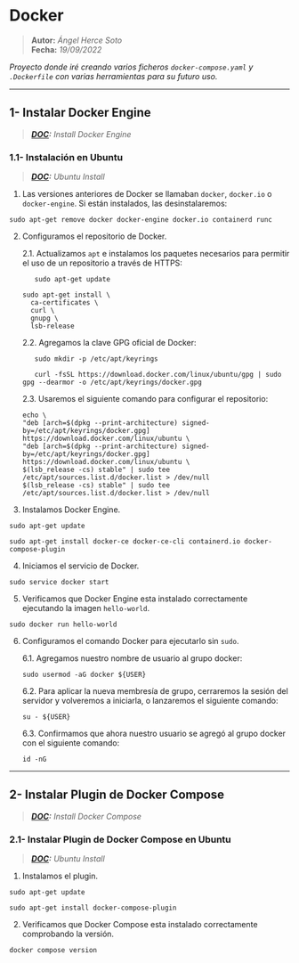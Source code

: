 # Docker

> **Autor:** _Ángel Herce Soto_  
> **Fecha:** _19/09/2022_

_Proyecto donde iré creando varios ficheros `docker-compose.yaml` y `.Dockerfile` con varias herramientas para su futuro uso._

---

## 1- Instalar Docker Engine

> _**[DOC](https://docs.docker.com/engine/install/):** Install Docker Engine_  

### 1.1- Instalación en Ubuntu

> _**[DOC](https://docs.docker.com/engine/install/ubuntu/):** Ubuntu Install_  

1. Las versiones anteriores de Docker se llamaban `docker`, `docker.io` o `docker-engine`. Si están instalados, las desinstalaremos:

```shell
sudo apt-get remove docker docker-engine docker.io containerd runc
```

2. Configuramos el repositorio de Docker.
    
    2.1. Actualizamos `apt` e instalamos los paquetes necesarios para permitir el uso de un repositorio a través de HTTPS:  
   
    ```shell
       sudo apt-get update
    ```
   
    ```shell
    sudo apt-get install \
      ca-certificates \
      curl \
      gnupg \
      lsb-release
    ```

    2.2. Agregamos la clave GPG oficial de Docker:

    ```shell
       sudo mkdir -p /etc/apt/keyrings
    ```

    ```shell
       curl -fsSL https://download.docker.com/linux/ubuntu/gpg | sudo gpg --dearmor -o /etc/apt/keyrings/docker.gpg
    ```

    2.3. Usaremos el siguiente comando para configurar el repositorio:

    ```shell
    echo \
    "deb [arch=$(dpkg --print-architecture) signed-by=/etc/apt/keyrings/docker.gpg] https://download.docker.com/linux/ubuntu \
    "deb [arch=$(dpkg --print-architecture) signed-by=/etc/apt/keyrings/docker.gpg] https://download.docker.com/linux/ubuntu \
    $(lsb_release -cs) stable" | sudo tee /etc/apt/sources.list.d/docker.list > /dev/null
    $(lsb_release -cs) stable" | sudo tee /etc/apt/sources.list.d/docker.list > /dev/null
    ```
   
3. Instalamos Docker Engine.
    
```shell
sudo apt-get update
```    

```shell
sudo apt-get install docker-ce docker-ce-cli containerd.io docker-compose-plugin
```

4. Iniciamos el servicio de Docker.

```shell
sudo service docker start
```

5. Verificamos que Docker Engine esta instalado correctamente ejecutando la imagen `hello-world`.

```shell
sudo docker run hello-world
```

6. Configuramos el comando Docker para ejecutarlo sin `sudo`.

    6.1. Agregamos nuestro nombre de usuario al grupo docker:
    
    ```shell
    sudo usermod -aG docker ${USER}
    ```
   
    6.2. Para aplicar la nueva membresía de grupo, cerraremos la sesión del servidor y volveremos a iniciarla, o lanzaremos el siguiente comando:

    ```shell
    su - ${USER}
    ```
   
    6.3. Confirmamos que ahora nuestro usuario se agregó al grupo docker con el siguiente comando:
    
    ```shell
    id -nG 
    ```
   
---

## 2- Instalar Plugin de Docker Compose

> _**[DOC](https://docs.docker.com/compose/install/):** Install Docker Compose_  

### 2.1- Instalar Plugin de Docker Compose en Ubuntu

> _**[DOC](https://docs.docker.com/compose/install/linux/):** Ubuntu Install_   

1. Instalamos el plugin.

```shell
sudo apt-get update
```

```shell
sudo apt-get install docker-compose-plugin
```

2. Verificamos que Docker Compose esta instalado correctamente comprobando la versión.

```shell
docker compose version
```